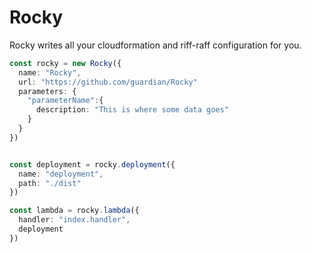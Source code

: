 # Rocky

Rocky writes all your cloudformation and riff-raff configuration for you.

```ts
const rocky = new Rocky({
  name: "Rocky",
  url: "https://github.com/guardian/Rocky"
  parameters: {
    "parameterName":{
      description: "This is where some data goes"
    }
  }
})


const deployment = rocky.deployment({
  name: "deployment",
  path: "./dist"
})

const lambda = rocky.lambda({
  handler: "index.handler",
  deployment
})

```
